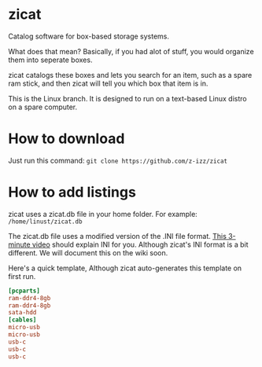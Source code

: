 # zicat
Catalog software for box-based storage systems.

What does that mean? Basically, if you had alot of stuff, you would organize them into seperate boxes.

zicat catalogs these boxes and lets you search for an item, such as a spare ram stick, and then zicat will tell you which box that item is in.

This is the Linux branch. It is designed to run on a text-based Linux distro on a spare computer.

# How to download
Just run this command:
`git clone https://github.com/z-izz/zicat`

# How to add listings
zicat uses a zicat.db file in your home folder. For example: `/home/linust/zicat.db`

The zicat.db file uses a modified version of the .INI file format. <a href="https://youtu.be/3Y84N0ny8wM">This 3-minute video</a> should explain INI for you. Although zicat's INI format is a bit different. We will document this on the wiki soon.

Here's a quick template, Although zicat auto-generates this template on first run.

```ini
[pcparts]
ram-ddr4-8gb
ram-ddr4-8gb
sata-hdd
[cables]
micro-usb
micro-usb
usb-c
usb-c
usb-c
```
